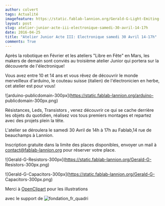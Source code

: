 ```yaml
---
author: colvert
tags: Actualité
imagefeature: https://static.fablab-lannion.org/Gerald-G-Light-Emiting-Diodes-300px.png
layout: post
slug: atelier-junior-acte-iii-electronique-samedi-30-avril-14-17h
date: 2016-04-25
title: "Atelier Junior Acte III: Electronique samedi 30 Avril 14-17h"
comments: True
---
```

Après la robotique en Février et les ateliers "Libre en Fête" en Mars, les
makers de demain sont conviés au troisième atelier Junior qui portera sur la
découverte de l'électronique!

Vous avez entre 10 et 14 ans et vous rêvez de découvrir le monde merveilleux
d'arduino, le couteau suisse (italien) de l'électronicien en herbe, cet
atelier est pour vous!

![arduino-publicdomain-300px](https://static.fablab-lannion.org/arduino-
publicdomain-300px.png)

Résistances, Leds, Transistors , venez découvrir ce qui se cache derrière les
objets du quotidien, réalisez vos tous premiers montages et repartez avec des
projets plein la tête.

L'atelier se déroulera le samedi 30 Avril de 14h à 17h au Fablab,14 rue de
beauchamps à Lannion.

Inscription gratuite dans la limite des places disponibles, envoyer un mail à
contact@fablab-lannion.org pour réserver votre place.

![Gerald-G-Resistors-300px](https://static.fablab-lannion.org/Gerald-G-
Resistors-300px.png)

![Gerald-G-Capacitors-300px](https://static.fablab-lannion.org/Gerald-G-
Capacitors-300px.png)







Merci à [OpenClipart](https://openclipart.org) pour les illustrations

avec le support de
![fondation_fr_quadri](https://static.fablab-lannion.org/fondation_fr_quadri.jpg)


